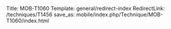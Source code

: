 Title: MOB-T1060
Template: general/redirect-index
RedirectLink: /techniques/T1456
save_as: mobile/index.php/Technique/MOB-T1060/index.html